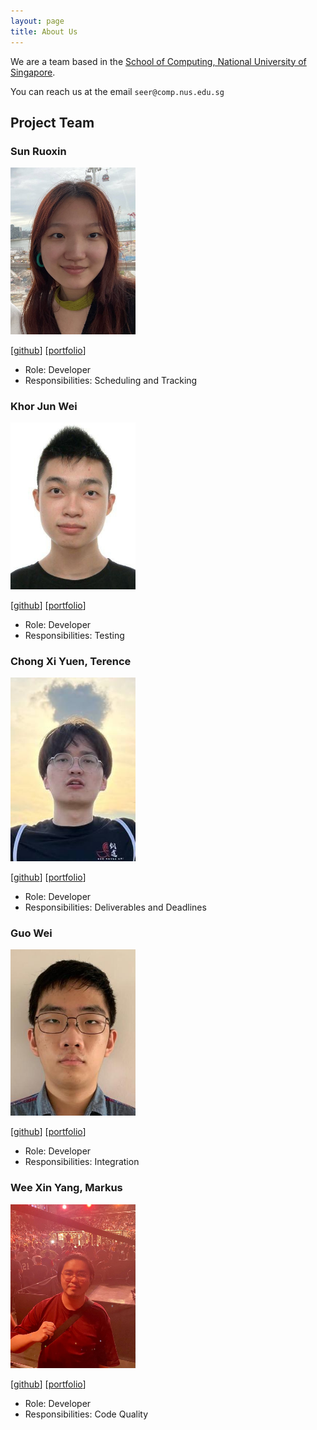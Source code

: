 ```yaml
---
layout: page
title: About Us
---
```


We are a team based in the [School of Computing, National University of Singapore](http://www.comp.nus.edu.sg).

You can reach us at the email `seer@comp.nus.edu.sg`

## Project Team

### Sun Ruoxin

<img src="images/vantemoon.png" width="200px">

[[github](https://github.com/vantemoon)]
[[portfolio](team/vantemoon.md)]


* Role: Developer
* Responsibilities: Scheduling and Tracking

### Khor Jun Wei

<img src="images/kjunwei.png" width="200px">

[[github](http://github.com/kjunwei)]
[[portfolio](team/kjunwei.md)]


* Role: Developer
* Responsibilities: Testing

### Chong Xi Yuen, Terence

<img src="images/cxyterence.png" width="200px">

[[github](http://github.com/cxyterence)]
[[portfolio](team/cxyterence.md)]


* Role: Developer
* Responsibilities: Deliverables and Deadlines

### Guo Wei

<img src="images/guowei42.png" width="200px">

[[github](http://github.com/guowei42)]
[[portfolio](team/guowei42.md)]


* Role: Developer
* Responsibilities: Integration

### Wee Xin Yang, Markus

<img src="images/yellow-294.png" width="200px">

[[github](http://github.com/yellow-294)]
[[portfolio](team/yellow-294.md)]


* Role: Developer
* Responsibilities: Code Quality
